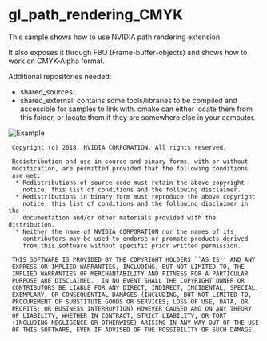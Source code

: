 # gl_path_rendering_CMYK

This sample shows how to use NVIDIA path rendering extension.

It also exposes it through FBO (Frame-buffer-objects) and shows how to work on CMYK-Alpha format.

Additional repositories needed:
* shared_sources
* shared_external: contains some tools/libraries to be compiled and accessible for samples to link with.
cmake can either locate them from this folder, or locate them if they are somewhere else in your computer.

![Example](https://github.com/nvpro-samples/gl_path_rendering_CMYK/blob/master/doc/sample.JPG)

````
 Copyright (c) 2018, NVIDIA CORPORATION. All rights reserved.

 Redistribution and use in source and binary forms, with or without
 modification, are permitted provided that the following conditions
 are met:
  * Redistributions of source code must retain the above copyright
    notice, this list of conditions and the following disclaimer.
  * Redistributions in binary form must reproduce the above copyright
    notice, this list of conditions and the following disclaimer in the
    documentation and/or other materials provided with the distribution.
  * Neither the name of NVIDIA CORPORATION nor the names of its
    contributors may be used to endorse or promote products derived
    from this software without specific prior written permission.

 THIS SOFTWARE IS PROVIDED BY THE COPYRIGHT HOLDERS ``AS IS'' AND ANY
 EXPRESS OR IMPLIED WARRANTIES, INCLUDING, BUT NOT LIMITED TO, THE
 IMPLIED WARRANTIES OF MERCHANTABILITY AND FITNESS FOR A PARTICULAR
 PURPOSE ARE DISCLAIMED.  IN NO EVENT SHALL THE COPYRIGHT OWNER OR
 CONTRIBUTORS BE LIABLE FOR ANY DIRECT, INDIRECT, INCIDENTAL, SPECIAL,
 EXEMPLARY, OR CONSEQUENTIAL DAMAGES (INCLUDING, BUT NOT LIMITED TO,
 PROCUREMENT OF SUBSTITUTE GOODS OR SERVICES; LOSS OF USE, DATA, OR
 PROFITS; OR BUSINESS INTERRUPTION) HOWEVER CAUSED AND ON ANY THEORY
 OF LIABILITY, WHETHER IN CONTRACT, STRICT LIABILITY, OR TORT
 (INCLUDING NEGLIGENCE OR OTHERWISE) ARISING IN ANY WAY OUT OF THE USE
 OF THIS SOFTWARE, EVEN IF ADVISED OF THE POSSIBILITY OF SUCH DAMAGE.

````

